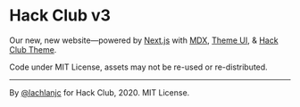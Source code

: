 # Hack Club v3

Our new, new website—powered by [Next.js] with [MDX], [Theme UI], & [Hack Club Theme].

[next.js]: https://nextjs.org
[mdx]: https://mdxjs.com
[theme ui]: https://theme-ui.com
[hack club theme]: https://github.com/hackclub/theme

Code under MIT License, assets may not be re-used or re-distributed.

---

By [@lachlanjc](https://lachlanjc.com) for Hack Club, 2020. MIT License.
